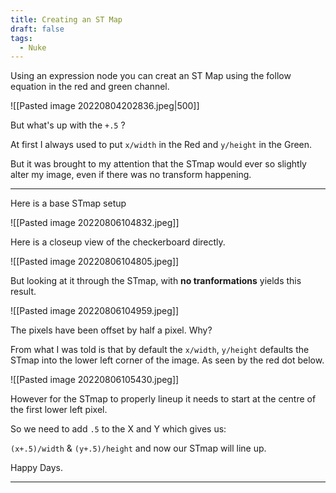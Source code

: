 ```yaml
---
title: Creating an ST Map
draft: false
tags:
  - Nuke
---
```


Using an expression node you can creat an ST Map using the follow equation in the red and green channel.

![[Pasted image 20220804202836.jpeg|500]]

But what's up with the `+.5` ?

At first I always used to put `x/width` in the Red and `y/height` in the Green.

But it was brought to my attention that the STmap would ever so slightly alter my image, even if there was no transform happening.

---
Here is a base STmap setup

![[Pasted image 20220806104832.jpeg]]

Here is a closeup view of the checkerboard directly.

![[Pasted image 20220806104805.jpeg]]

But looking at it through the STmap, with **no tranformations** yields this result.

![[Pasted image 20220806104959.jpeg]]

The pixels have been offset by half a pixel. Why?

From what I was told is that by default the `x/width`, `y/height` defaults the STmap into the lower left corner of the image. As seen by the red dot below.

![[Pasted image 20220806105430.jpeg]]

However for the STmap to properly lineup it needs to start at the centre of the first lower left pixel.

So we need to add `.5` to the X and Y which gives us:

`(x+.5)/width` & `(y+.5)/height` and now our STmap will line up.

Happy Days.

---
